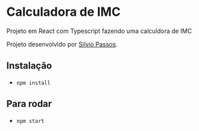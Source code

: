 # Calculadora de IMC

Projeto em React com Typescript
fazendo uma calculdora de IMC

Projeto desenvolvido por [Silvio Passos](https://www.linkedin.com/in/silvio-passos/).

## Instalação
- `npm install`

## Para rodar
- `npm start`